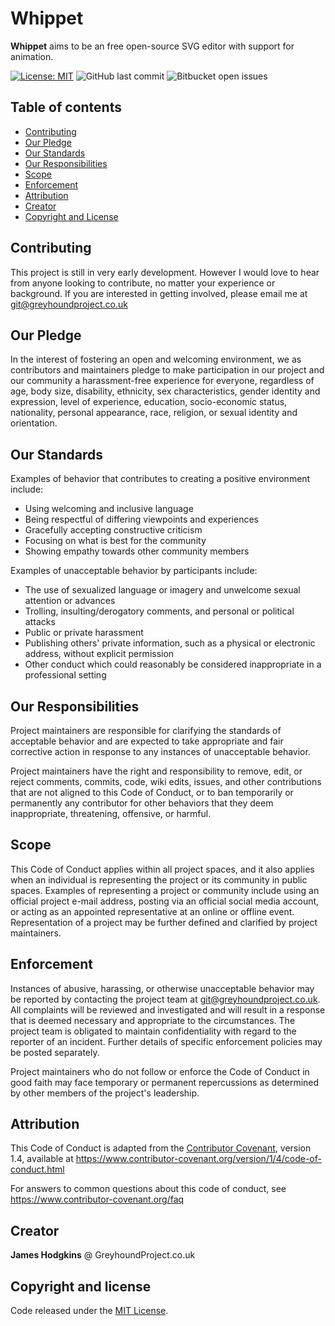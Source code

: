 # Whippet
**Whippet** aims to be an free open-source SVG editor with support for animation.

[![License: MIT](https://img.shields.io/badge/License-MIT-blue.svg)](https://opensource.org/licenses/MIT)
![GitHub last commit](https://img.shields.io/github/last-commit/greyhoundproject/whippet)
![Bitbucket open issues](https://img.shields.io/bitbucket/issues-raw/greyhoundproject/whippet)

## Table of contents

- [Contributing](#contributing)
- [Our Pledge](#our-pledge)
- [Our Standards](#our-standard)
- [Our Responsibilities](#our-responsibility)
- [Scope](#scope)
- [Enforcement](#enforcement)
- [Attribution](#attribution)
- [Creator](#creator)
- [Copyright and License](#copyright-and-license)


## Contributing

This project is still in very early development. However I would love to hear from
anyone looking to contribute, no matter your experience or background. If you are
interested in getting involved, please email me at git@greyhoundproject.co.uk


## Our Pledge

In the interest of fostering an open and welcoming environment, we as
contributors and maintainers pledge to make participation in our project and
our community a harassment-free experience for everyone, regardless of age, body
size, disability, ethnicity, sex characteristics, gender identity and expression,
level of experience, education, socio-economic status, nationality, personal
appearance, race, religion, or sexual identity and orientation.


## Our Standards

Examples of behavior that contributes to creating a positive environment
include:

* Using welcoming and inclusive language
* Being respectful of differing viewpoints and experiences
* Gracefully accepting constructive criticism
* Focusing on what is best for the community
* Showing empathy towards other community members

Examples of unacceptable behavior by participants include:

* The use of sexualized language or imagery and unwelcome sexual attention or
  advances
* Trolling, insulting/derogatory comments, and personal or political attacks
* Public or private harassment
* Publishing others' private information, such as a physical or electronic
  address, without explicit permission
* Other conduct which could reasonably be considered inappropriate in a
  professional setting


## Our Responsibilities

Project maintainers are responsible for clarifying the standards of acceptable
behavior and are expected to take appropriate and fair corrective action in
response to any instances of unacceptable behavior.

Project maintainers have the right and responsibility to remove, edit, or
reject comments, commits, code, wiki edits, issues, and other contributions
that are not aligned to this Code of Conduct, or to ban temporarily or
permanently any contributor for other behaviors that they deem inappropriate,
threatening, offensive, or harmful.


## Scope

This Code of Conduct applies within all project spaces, and it also applies when
an individual is representing the project or its community in public spaces.
Examples of representing a project or community include using an official
project e-mail address, posting via an official social media account, or acting
as an appointed representative at an online or offline event. Representation of
a project may be further defined and clarified by project maintainers.


## Enforcement

Instances of abusive, harassing, or otherwise unacceptable behavior may be
reported by contacting the project team at git@greyhoundproject.co.uk. All
complaints will be reviewed and investigated and will result in a response that
is deemed necessary and appropriate to the circumstances. The project team is
obligated to maintain confidentiality with regard to the reporter of an incident.
Further details of specific enforcement policies may be posted separately.

Project maintainers who do not follow or enforce the Code of Conduct in good
faith may face temporary or permanent repercussions as determined by other
members of the project's leadership.


## Attribution

This Code of Conduct is adapted from the [Contributor Covenant][homepage], version 1.4,
available at https://www.contributor-covenant.org/version/1/4/code-of-conduct.html

[homepage]: https://www.contributor-covenant.org

For answers to common questions about this code of conduct, see
https://www.contributor-covenant.org/faq


## Creator
**James Hodgkins** @ GreyhoundProject.co.uk


## Copyright and license
Code released under the [MIT License](https://github.com/GreyhoundProject/whippet/blob/main/LICENSE).
